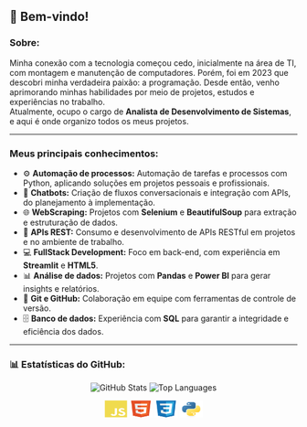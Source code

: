 ## 👋 Bem-vindo!
### Sobre:
Minha conexão com a tecnologia começou cedo, inicialmente na área de TI, com montagem e manutenção de computadores. Porém, foi em 2023 que descobri minha verdadeira paixão: a programação. Desde então, venho aprimorando minhas habilidades por meio de projetos, estudos e experiências no trabalho.  
Atualmente, ocupo o cargo de **Analista de Desenvolvimento de Sistemas**, e aqui é onde organizo todos os meus projetos.

---
### Meus principais conhecimentos:
- ⚙️ **Automação de processos:** Automação de tarefas e processos com Python, aplicando soluções em projetos pessoais e profissionais.
- 🤖 **Chatbots:** Criação de fluxos conversacionais e integração com APIs, do planejamento à implementação.
- 🌐 **WebScraping:** Projetos com **Selenium** e **BeautifulSoup** para extração e estruturação de dados.
- 🔗 **APIs REST:** Consumo e desenvolvimento de APIs RESTful em projetos e no ambiente de trabalho.
- 💻 **FullStack Development:** Foco em back-end, com experiência em **Streamlit** e **HTML5**.
- 📊 **Análise de dados:** Projetos com **Pandas** e **Power BI** para gerar insights e relatórios.
- 🌱 **Git e GitHub:** Colaboração em equipe com ferramentas de controle de versão.
- 🗄️ **Banco de dados:** Experiência com **SQL** para garantir a integridade e eficiência dos dados.
---
### 📊 Estatísticas do GitHub:
<p align="center">
  <img src="https://github-readme-stats.vercel.app/api?username=GuybsonDev&show_icons=true&theme=radical" alt="GitHub Stats" width="45%" />
  <img src="https://github-readme-stats.vercel.app/api/top-langs/?username=GuybsonDev&layout=compact&theme=radical" alt="Top Languages" width="49%" />
</p>
<div align="center">
  <img alt="Guyb-Js" height="30" width="40" src="https://raw.githubusercontent.com/devicons/devicon/master/icons/javascript/javascript-plain.svg">
  <img alt="Guyb-HTML" height="30" width="40" src="https://raw.githubusercontent.com/devicons/devicon/master/icons/html5/html5-original.svg">
  <img alt="Guyb-CSS" height="30" width="40" src="https://raw.githubusercontent.com/devicons/devicon/master/icons/css3/css3-original.svg">
  <img alt="Guyb-Python" height="30" width="40" src="https://raw.githubusercontent.com/devicons/devicon/master/icons/python/python-original.svg">
</div>
